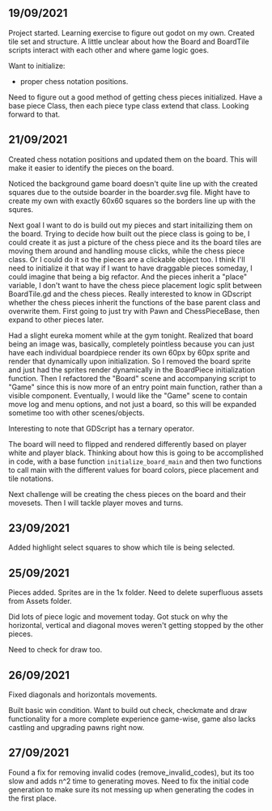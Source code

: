 ## 19/09/2021

Project started. Learning exercise to figure out godot on my own. Created tile set and structure. A little unclear about how the Board and BoardTile scripts interact with each other and where game logic goes.

Want to initialize:
- proper chess notation positions.

Need to figure out a good method of getting chess pieces initialized. Have a base piece Class, then each piece type class extend that class. Looking forward to that.

## 21/09/2021

Created chess notation positions and updated them on the board. This will make it easier to identify the pieces on the board.

Noticed the background game board doesn't quite line up with the created squares due to the outside boarder in the boarder.svg file. Might have to create my own with exactly 60x60 squares so the borders line up with the squres.

Next goal I want to do is build out my pieces and start initailizing them on the board. Trying to decide how built out the piece class is going to be, I could create it as just a picture of the chess piece and its the board tiles are moving them around and handling mouse clicks, while the chess piece class. Or I could do it so the pieces are a clickable object too. I think I'll need to initialize it that way if I want to have draggable pieces someday, I could imagine that being a big refactor. And the pieces inherit a "place" variable, I don't want to have the chess piece placement logic split between BoardTile.gd and the chess pieces. Really interested to know in GDscript whether the chess pieces inherit the functions of the base parent class and overwrite them. First going to just try with Pawn and ChessPieceBase, then expand to other pieces later.

Had a slight eureka moment while at the gym tonight. Realized that board being an image was, basically, completely pointless because you can just have each individual boardpiece render its own 60px by 60px sprite and render that dynamically upon initialization. So I removed the board sprite and just had the sprites render dynamically in the BoardPiece initialization function. Then I refactored the "Board" scene and accompanying script to "Game" since this is now more of an entry point main function, rather than a visible component. Eventually, I would like the "Game" scene to contain move log and menu options, and not just a board, so this will be expanded sometime too with other scenes/objects.

Interesting to note that GDScript has a ternary operator.

The board will need to flipped and rendered differently based on player white and player black. Thinking about how this is going to be accomplished in code, with a base function ```initialize_board_main``` and then two functions to call main with the different values for board colors, piece placement and tile notations.

Next challenge will be creating the chess pieces on the board and their movesets. Then I will tackle player moves and turns.

## 23/09/2021

Added highlight select squares to show which tile is being selected.

## 25/09/2021

Pieces added. Sprites are in the 1x folder. Need to delete superfluous assets from Assets folder.

Did lots of piece logic and movement today. Got stuck on why the horizontal, vertical and diagonal moves weren't getting stopped by the other pieces.

Need to check for draw too.

## 26/09/2021

Fixed diagonals and horizontals movements.

Built basic win condition. Want to build out check, checkmate and draw functionality for a more complete experience game-wise, game also lacks castling and upgrading pawns right now.

## 27/09/2021

Found a fix for removing invalid codes (remove_invalid_codes), but its too slow and adds n^2 time to generating moves. Need to fix the initial code generation to make sure its not messing up when generating the codes in the first place.